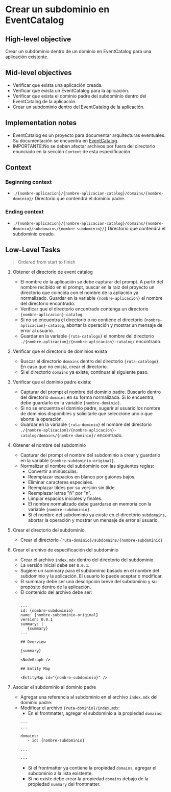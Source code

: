 # Crear un subdominio en EventCatalog

## High-level objective

Crear un subdominio dentro de un dominio en EventCatalog para una aplicación existente.

## Mid-level objectives
- Verificar que exista una aplicación creada.
- Verificar que exista un EventCatalog para la aplicación.
- Verificar que exista el dominio padre del subdominio dentro del EventCatalog de la aplicación.
- Crear un subdominio dentro del EventCatalog de la aplicación.

## Implementation notes

- EventCatalog es un proyecto para documentar arquitecturas eventuales. Su documentación se encuentra en [EventCatalog](https://github.com/Sinco/Cosmos.EventCatalog).
- IMPORTANTE:No se deben afectar archivos por fuera del directorio enunciado en la sección `Context` de esta especificación.

## Context

### Beginning context

- `./{nombre-aplicacion}/{nombre-aplicacion-catalog}/domains/{nombre-dominio}/` Directorio que contendrá el dominio padre.

### Ending context

- `./{nombre-aplicacion}/{nombre-aplicacion-catalog}/domains/{nombre-dominio}/subdomains/{nombre-subdominio}/}` Directorio que contendrá el subdominio creado.

## Low-Level Tasks
> Ordered from start to finish

1. Obtener el directorio de event catalog
   - El nombre de la aplicación se debe capturar del prompt. A partir del nombre recibido en el prompt, buscar en la raiz del proyecto un directorio que coincida con el nombre de la apliación ya normalizado. Guardar en la variable `{nombre-aplicacion}` el nombre del directorio encontrado.
   - Verificar que el directorio encontrado contenga un directorio `{nombre-aplicacion}-catalog`.
   - Si no se encuentra el directorio o no contiene el directorio `{nombre-aplicacion}-catalog`, abortar la operación y mostrar un mensaje de error al usuario.
   - Guardar en la variable `{ruta-catalogo}` el nombre del directorio `./{nombre-aplicacion}/{nombre-aplicacion}-catalog/` encontrado.

2. Verificar que el directorio de dominios exista
   - Buscar el directorio `domains` dentro del directorio `{ruta-catalogo}`. En caso que no exista, crear el directorio.
   - Si el directorio `domains` ya existe, continuar al siguiente paso.

3. Verificar que el dominio padre exista:
   - Capturar del prompt el nombre del dominio padre. Buscarlo dentro del directorio `domains` en su forma normalizada. Si lo encuentra, debe guardarlo en la variable `{nombre-dominio}`.
   - Si no se encuentra el dominio padre, sugerir al usuario los nombre de dominios disponibles y solicitarle que seleccione uno o que aborte la operación.
   - Guardar en la variable `{ruta-dominio}` el nombre del directorio `./{nombre-aplicacion}/{nombre-aplicacion}-catalog/domains/{nombre-dominio}/` encontrado.
   

4. Obtener el nombre del subdominio
   - Capturar del prompt el nombre del subdominio a crear y guardarlo en la variable `{nombre-subdominio-original}`.
   - Normalizar el nombre del subdominio con las siguientes reglas:
     - Convertir a minúsculas.
     - Reemplazar espacios en blanco por guiones bajos.
     - Eliminar caracteres especiales.     
     - Reemplazar tildes por su versión sin tilde.
     - Reemplazar letras "ñ" por "n".
     - Limpiar espacios iniciales y finales.
     - El nombre normalizado debe guardarse en memoria con la variable `{nombre-subdominio}`.
     - Si el nombre del subdominio ya existe en el directorio `subdomains`, abortar la operación y mostrar un mensaje de error al usuario.
5. Crear el directorio del subdominio
   - Crear el directorio `{ruta-dominio}/subdomains/{nombre-subdominio}`

6. Crear el archivo de especificación del subdominio
   - Crear el archivo `index.mdx` dentro del directorio del subdominio.
   - La versión inicial debe ser `0.0.1`.
   - Sugiere un summary para el subdominio basado en el nombre del subdominio y la aplicación. El usuario lo puede aceptar o modificar.
   - El summary debe ser una descripción breve del subdominio y su propósito dentro de la aplicación.
   - El contenido del archivo debe ser:
      ```mdx

      ---
      id: {nombre-subdominio}
      name: {nombre-subdominio-original}
      version: 0.0.1
      summary: |
         {summary}   
      ---

      ## Overview

      {summary}

      <NodeGraph />

      ## Entity Map

      <EntityMap id="{nombre-subdominio}" />

      ```
7. Asociar el subdominio al dominio padre
   - Agregar una referencia al subdominio en el archivo `index.mdx` del dominio padre:
   - Modificar el archivo `{ruta-dominio}/index.mdx`:
     - En el frontmatter, agregar el subdominio a la propiedad `domains`:
      ```mdx
      ---
      ...

      domains:
         - id: {nombre-subdominio}

      ...

      ---
      ```
      - Si el frontmatter ya contiene la propiedad `domains`, agregar el subdominio a la lista existente.
      - Si no existe debe crear la propiedad `domains` debajo de la propiedad `summary` del frontmatter.




